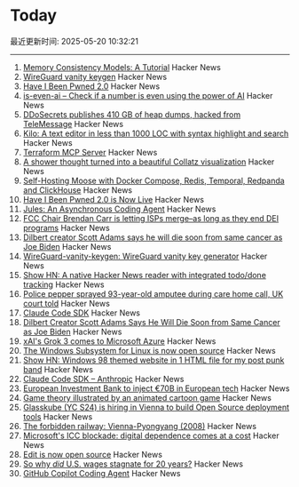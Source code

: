 # Today

最近更新时间: 2025-05-20 10:32:21

--- 
1. [Memory Consistency Models: A Tutorial](https://jamesbornholt.com/blog/memory-models/) Hacker News
2. [WireGuard vanity keygen](https://github.com/axllent/wireguard-vanity-keygen) Hacker News
3. [Have I Been Pwned 2.0](https://www.troyhunt.com/have-i-been-pwned-2-0-is-now-live/) Hacker News
4. [is-even-ai – Check if a number is even using the power of AI](https://www.npmjs.com/package/is-even-ai) Hacker News
5. [DDoSecrets publishes 410 GB of heap dumps, hacked from TeleMessage](https://micahflee.com/ddosecrets-publishes-410-gb-of-heap-dumps-hacked-from-telemessages-archive-server/) Hacker News
6. [Kilo: A text editor in less than 1000 LOC with syntax highlight and search](https://github.com/antirez/kilo) Hacker News
7. [Terraform MCP Server](https://github.com/hashicorp/terraform-mcp-server) Hacker News
8. [A shower thought turned into a beautiful Collatz visualization](https://abstractnonsense.com/collatz/) Hacker News
9. [Self-Hosting Moose with Docker Compose, Redis, Temporal, Redpanda and ClickHouse](https://docs.fiveonefour.com/moose/deploying/self-hosting/deploying-with-docker-compose) Hacker News
10. [Have I Been Pwned 2.0 is Now Live](https://www.troyhunt.com/have-i-been-pwned-2-0-is-now-live/) Hacker News
11. [Jules: An Asynchronous Coding Agent](https://jules.google/) Hacker News
12. [FCC Chair Brendan Carr is letting ISPs merge–as long as they end DEI programs](https://arstechnica.com/tech-policy/2025/05/fcc-chair-brendan-carr-is-letting-isps-merge-as-long-as-they-end-dei-programs/) Hacker News
13. [Dilbert creator Scott Adams says he will die soon from same cancer as Joe Biden](https://www.thewrap.com/dilbert-scott-adams-prostate-cancer-biden/) Hacker News
14. [WireGuard-vanity-keygen: WireGuard vanity key generator](https://github.com/axllent/wireguard-vanity-keygen) Hacker News
15. [Show HN: A native Hacker News reader with integrated todo/done tracking](https://github.com/haojiang99/hacker_news_reader) Hacker News
16. [Police pepper sprayed 93-year-old amputee during care home call, UK court told](https://www.rte.ie/news/uk/2025/0519/1513775-elderly-amputee-pepper-sprayed/) Hacker News
17. [Claude Code SDK](https://docs.anthropic.com/en/docs/claude-code/sdk) Hacker News
18. [Dilbert Creator Scott Adams Says He Will Die Soon from Same Cancer as Joe Biden](https://www.thewrap.com/dilbert-scott-adams-prostate-cancer-biden/) Hacker News
19. [xAI's Grok 3 comes to Microsoft Azure](https://techcrunch.com/2025/05/19/xais-grok-3-comes-to-microsoft-azure/) Hacker News
20. [The Windows Subsystem for Linux is now open source](https://blogs.windows.com/windowsdeveloper/2025/05/19/the-windows-subsystem-for-linux-is-now-open-source/) Hacker News
21. [Show HN: Windows 98 themed website in 1 HTML file for my post punk band](https://corp.band) Hacker News
22. [Claude Code SDK – Anthropic](https://docs.anthropic.com/en/docs/claude-code/sdk) Hacker News
23. [European Investment Bank to inject €70B in European tech](https://ioplus.nl/en/posts/european-investment-bank-to-inject-70-billion-in-european-tech) Hacker News
24. [Game theory illustrated by an animated cartoon game](https://ncase.me/trust/) Hacker News
25. [Glasskube (YC S24) is hiring in Vienna to build Open Source deployment tools](https://www.ycombinator.com/companies/glasskube/jobs/wjB77iZ-founding-engineer-go-typescript-kubernetes-docker) Hacker News
26. [The forbidden railway: Vienna-Pyongyang (2008)](http://vienna-pyongyang.blogspot.com/2008/04/how-everything-began.html) Hacker News
27. [Microsoft's ICC blockade: digital dependence comes at a cost](https://www.techzine.eu/news/privacy-compliance/131536/microsofts-icc-blockade-digital-dependence-comes-at-a-cost/) Hacker News
28. [Edit is now open source](https://devblogs.microsoft.com/commandline/edit-is-now-open-source/) Hacker News
29. [So why *did* U.S. wages stagnate for 20 years?](https://www.noahpinion.blog/p/so-why-did-us-wages-stagnate-for) Hacker News
30. [GitHub Copilot Coding Agent](https://github.blog/changelog/2025-05-19-github-copilot-coding-agent-in-public-preview/) Hacker News
